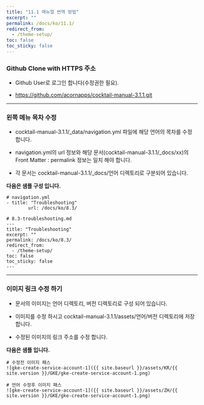 ```yaml
---
title: "11.1 매뉴얼 번역 방법"
excerpt: ""
permalink: /docs/ko/11.1/
redirect_from:
  - /theme-setup/
toc: false
toc_sticky: false
---
```


### Github Clone with HTTPS 주소

* Github User로 로그인 합니다(수정권한 필요).

* https://github.com/acornapps/cocktail-manual-3.1.1.git


----
### 왼쪽 메뉴 목차 수정

* cocktail-manual-3.1.1/_data/navigation.yml 파일에 해당 언어의 목차를 수정 합니다.

* navigation.yml의 url 정보와 해당 문서(cocktail-manual-3.1.1/_docs/xx)의 Front Matter : permalink 정보는 일치 해야 합니다.

* 각 문서는 cocktail-manual-3.1.1/_docs/언어 디렉토리로 구분되어 있습니다.

**다음은 샘플 구성 입니다.**
```
# navigation.yml
- title: "Troubleshooting"
        url: /docs/ko/8.3/

# 8.3-troubleshooting.md
---
title: "Troubleshooting"
excerpt: ""
permalink: /docs/ko/8.3/
redirect_from:
  - /theme-setup/
toc: false
toc_sticky: false
---

```

----
### 이미지 링크 수정 하기

* 문서의 이미지는 언어 디렉토리, 버전 디렉토리로 구성 되어 있습니다.

* 이미지를 수정 하시고 cocktail-manual-3.1.1/assets/언어/버전 디렉토리에 저장 합니다. 

* 수정된 이미지의 링크 주소를 수정 합니다.

**다음은 샘플 입니다.**

```
# 수정전 이미지 패스
![gke-create-service-account-1]({{ site.baseurl }}/assets/KR/{{ site.version }}/GKE/gke-create-service-account-1.png)

# 언어 수정후 이미지 패스
![gke-create-service-account-1]({{ site.baseurl }}/assets/ZH/{{ site.version }}/GKE/gke-create-service-account-1.png)

```